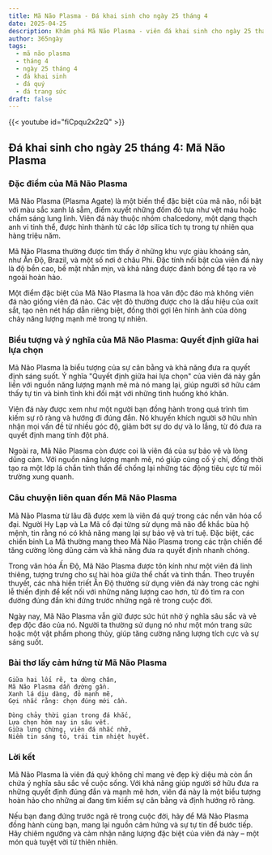 ```yaml
---
title: Mã Não Plasma - Đá khai sinh cho ngày 25 tháng 4
date: 2025-04-25
description: Khám phá Mã Não Plasma - viên đá khai sinh cho ngày 25 tháng 4, biểu tượng của Quyết định giữa hai lựa chọn. Cùng tìm hiểu ý nghĩa sâu sắc của viên đá độc đáo này.
author: 365ngày
tags:
  - mã não plasma
  - tháng 4
  - ngày 25 tháng 4
  - đá khai sinh
  - đá quý
  - đá trang sức
draft: false
---
```


{{< youtube id="fiCpqu2x2zQ" >}}

## Đá khai sinh cho ngày 25 tháng 4: Mã Não Plasma

### Đặc điểm của Mã Não Plasma

Mã Não Plasma (Plasma Agate) là một biến thể đặc biệt của mã não, nổi bật với màu sắc xanh lá sẫm, điểm xuyết những đốm đỏ tựa như vệt máu hoặc chấm sáng lung linh. Viên đá này thuộc nhóm chalcedony, một dạng thạch anh vi tinh thể, được hình thành từ các lớp silica tích tụ trong tự nhiên qua hàng triệu năm.

Mã Não Plasma thường được tìm thấy ở những khu vực giàu khoáng sản, như Ấn Độ, Brazil, và một số nơi ở châu Phi. Đặc tính nổi bật của viên đá này là độ bền cao, bề mặt nhẵn mịn, và khả năng được đánh bóng để tạo ra vẻ ngoài hoàn hảo.

Một điểm đặc biệt của Mã Não Plasma là hoa văn độc đáo mà không viên đá nào giống viên đá nào. Các vệt đỏ thường được cho là dấu hiệu của oxit sắt, tạo nên nét hấp dẫn riêng biệt, đồng thời gợi lên hình ảnh của dòng chảy năng lượng mạnh mẽ trong tự nhiên.

### Biểu tượng và ý nghĩa của Mã Não Plasma: Quyết định giữa hai lựa chọn

Mã Não Plasma là biểu tượng của sự cân bằng và khả năng đưa ra quyết định sáng suốt. Ý nghĩa "Quyết định giữa hai lựa chọn" của viên đá này gắn liền với nguồn năng lượng mạnh mẽ mà nó mang lại, giúp người sở hữu cảm thấy tự tin và bình tĩnh khi đối mặt với những tình huống khó khăn.

Viên đá này được xem như một người bạn đồng hành trong quá trình tìm kiếm sự rõ ràng và hướng đi đúng đắn. Nó khuyến khích người sở hữu nhìn nhận mọi vấn đề từ nhiều góc độ, giảm bớt sự do dự và lo lắng, từ đó đưa ra quyết định mang tính đột phá.

Ngoài ra, Mã Não Plasma còn được coi là viên đá của sự bảo vệ và lòng dũng cảm. Với nguồn năng lượng mạnh mẽ, nó giúp củng cố ý chí, đồng thời tạo ra một lớp lá chắn tinh thần để chống lại những tác động tiêu cực từ môi trường xung quanh.

### Câu chuyện liên quan đến Mã Não Plasma

Mã Não Plasma từ lâu đã được xem là viên đá quý trong các nền văn hóa cổ đại. Người Hy Lạp và La Mã cổ đại từng sử dụng mã não để khắc bùa hộ mệnh, tin rằng nó có khả năng mang lại sự bảo vệ và trí tuệ. Đặc biệt, các chiến binh La Mã thường mang theo Mã Não Plasma trong các trận chiến để tăng cường lòng dũng cảm và khả năng đưa ra quyết định nhanh chóng.

Trong văn hóa Ấn Độ, Mã Não Plasma được tôn kính như một viên đá linh thiêng, tượng trưng cho sự hài hòa giữa thể chất và tinh thần. Theo truyền thuyết, các nhà hiền triết Ấn Độ thường sử dụng viên đá này trong các nghi lễ thiền định để kết nối với những năng lượng cao hơn, từ đó tìm ra con đường đúng đắn khi đứng trước những ngã rẽ trong cuộc đời.

Ngày nay, Mã Não Plasma vẫn giữ được sức hút nhờ ý nghĩa sâu sắc và vẻ đẹp độc đáo của nó. Người ta thường sử dụng nó như một món trang sức hoặc một vật phẩm phong thủy, giúp tăng cường năng lượng tích cực và sự sáng suốt.

### Bài thơ lấy cảm hứng từ Mã Não Plasma

```
Giữa hai lối rẽ, ta dừng chân,  
Mã Não Plasma dẫn đường gần.  
Xanh lá dịu dàng, đỏ mạnh mẽ,  
Gợi nhắc rằng: chọn đúng mới cần.  

Dòng chảy thời gian trong đá khắc,  
Lựa chọn hôm nay in sâu vết.  
Giữa lưng chừng, viên đá nhắc nhở,  
Niềm tin sáng tỏ, trái tim nhiệt huyết.  
```

### Lời kết

Mã Não Plasma là viên đá quý không chỉ mang vẻ đẹp kỳ diệu mà còn ẩn chứa ý nghĩa sâu sắc về cuộc sống. Với khả năng giúp người sở hữu đưa ra những quyết định đúng đắn và mạnh mẽ hơn, viên đá này là một biểu tượng hoàn hảo cho những ai đang tìm kiếm sự cân bằng và định hướng rõ ràng.

Nếu bạn đang đứng trước ngã rẽ trong cuộc đời, hãy để Mã Não Plasma đồng hành cùng bạn, mang lại nguồn cảm hứng và sự tự tin để bước tiếp. Hãy chiêm ngưỡng và cảm nhận năng lượng đặc biệt của viên đá này – một món quà tuyệt vời từ thiên nhiên.